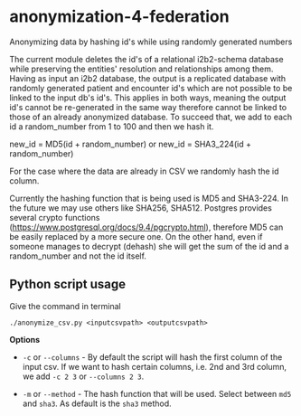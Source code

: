 # anonymization-4-federation
Anonymizing data by hashing id's while using randomly generated numbers

The current module deletes the id's of a relational i2b2-schema database while preserving the entities' resolution and relationships among them. Having as input an i2b2 database, the output is a replicated database with randomly generated patient and encounter id's which are not possible to be linked to the input db's id's. This applies in both ways, meaning the output id's cannot be re-generated in the same way therefore cannot be linked to those of an already anonymized database. To succeed that, we add to each id a random_number from 1 to 100 and then we hash it.

new_id = MD5(id + random_number) or 
new_id = SHA3_224(id + random_number)

For the case where the data are already in CSV we randomly hash the id column.

Currently the hashing function that is being used is MD5 and SHA3-224. In the future we may use others like SHA256, SHA512. Postgres provides several crypto functions (https://www.postgresql.org/docs/9.4/pgcrypto.html), therefore MD5 can be easily replaced by a more secure one. On the other hand, even if someone manages to decrypt (dehash) she will get the sum of the id and a random_number and not the id itself.

## Python script usage
Give the command in terminal
```shell
./anonymize_csv.py <inputcsvpath> <outputcsvpath>
```
**Options**

- `-c` or `--columns` -
By default the script will hash the first column of the input csv. If we want to hash certain columns, i.e. 2nd and 3rd column, we add `-c 2 3` or `--columns 2 3`.

- `-m` or `--method` -
The hash function that will be used. Select between `md5` and `sha3`. As default is the `sha3` method.
